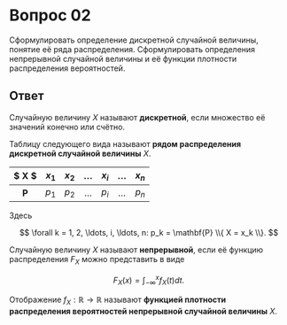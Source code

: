 # Вопрос 02

Сформулировать определение дискретной случайной величины, понятие её ряда
распределения. Сформулировать определения непрерывной случайной величины и её
функции плотности распределения вероятностей.

## Ответ

Случайную величину $X$ называют **дискретной**, если множество её значений
конечно или счётно.

Таблицу следующего вида называют **рядом распределения дискретной случайной
величины** $X$.

| $        X $ | $x_1$ | $x_2$ | $\ldots$ | $x_i$ | $\ldots$ | $x_n$ |
|:------------:|:-----:|:-----:|:--------:|:-----:|:--------:|:-----:|
| $\mathbf{P}$ | $p_1$ | $p_2$ | $\ldots$ | $p_i$ | $\ldots$ | $p_n$ |

Здесь

$$
\forall k = 1, 2, \ldots, i, \ldots, n:
p_k = \mathbf{P} \\{ X = x_k \\}.
$$

Случайную величину $X$ называют **непрерывной**, если её функцию распределения
$F_X$ можно представить в виде

$$
F_X(x) = \int_{-\infty}^{x} f_X(t) dt.
$$

Отображение $f_X : \mathbb{R} \rightarrow \mathbb{R}$ называют **функцией
плотности распределения вероятностей непрерывной случайной величины** $X$.
